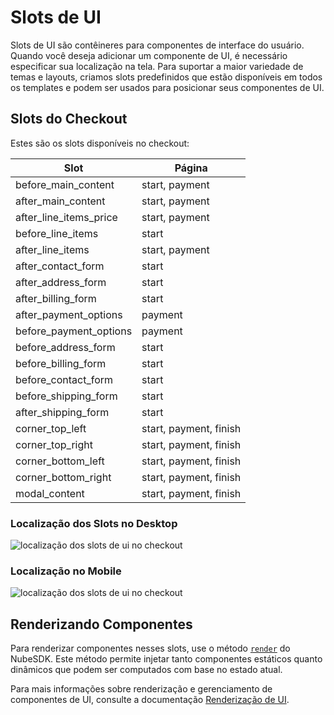 # Slots de UI

Slots de UI são contêineres para componentes de interface do usuário.
Quando você deseja adicionar um componente de UI, é necessário especificar sua localização na tela. Para suportar a maior variedade de temas e layouts, criamos slots predefinidos que estão disponíveis em todos os templates e podem ser usados para posicionar seus componentes de UI.

## Slots do Checkout

Estes são os slots disponíveis no checkout:

| Slot                  | Página                      |
| --------------------- | ----------------------------|
| before_main_content   | start, payment              |
| after_main_content    | start, payment              |
| after_line_items_price| start, payment              |
| before_line_items     | start                       |
| after_line_items      | start, payment              |
| after_contact_form    | start                       |
| after_address_form    | start                       |
| after_billing_form    | start                       |
| after_payment_options | payment                     |
| before_payment_options| payment                     |
| before_address_form   | start                       |
| before_billing_form   | start                       |
| before_contact_form   | start                       |
| before_shipping_form  | start                       |
| after_shipping_form   | start                       |
| corner_top_left       | start, payment, finish      |
| corner_top_right      | start, payment, finish      |
| corner_bottom_left    | start, payment, finish      |
| corner_bottom_right   | start, payment, finish      |
| modal_content         | start, payment, finish      |

### Localização dos Slots no Desktop

![localização dos slots de ui no checkout](/images/ui-slots-desktop-checkout.png)

### Localização no Mobile

![localização dos slots de ui no checkout](/images/ui-slots-mobile-checkout.png)

## Renderizando Componentes

Para renderizar componentes nesses slots, use o método [`render`](/docs/ui-rendering) do NubeSDK. Este método permite injetar tanto componentes estáticos quanto dinâmicos que podem ser computados com base no estado atual.

Para mais informações sobre renderização e gerenciamento de componentes de UI, consulte a documentação [Renderização de UI](/docs/ui-rendering).
